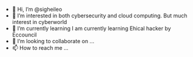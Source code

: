 - 👋 Hi, I’m @sigheileo
- 👀 I’m interested in both cybersecurity and cloud computing. But much interest in cyberworld
- 🌱 I’m currently learning I am currently learning Ehical hacker by Eccouncil
- 💞️ I’m looking to collaborate on ...
- 📫 How to reach me ...

<!---
sigheileo/sigheileo is a ✨ special ✨ repository because its `README.md` (this file) appears on your GitHub profile.
You can click the Preview link to take a look at your changes.
--->
